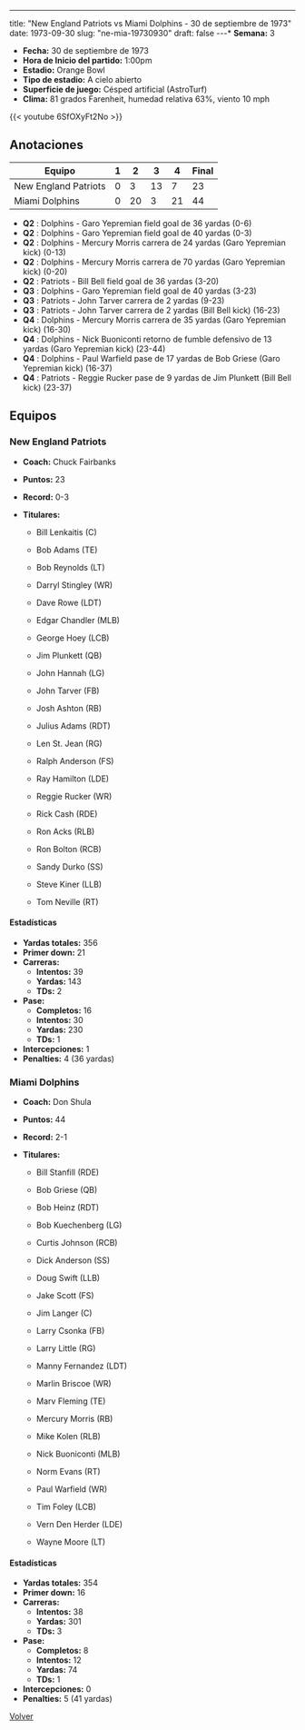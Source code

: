 ---
title: "New England Patriots vs Miami Dolphins - 30 de septiembre de 1973"
date: 1973-09-30
slug: "ne-mia-19730930"
draft: false
---* **Semana:** 3
* **Fecha:** 30 de septiembre de 1973
* **Hora de Inicio del partido:** 1:00pm
* **Estadio:** Orange Bowl
* **Tipo de estadio:** A cielo abierto
* **Superficie de juego:** Césped artificial (AstroTurf)
* **Clima:** 81 grados Farenheit, humedad relativa 63%, viento 10 mph

{{< youtube 6SfOXyFt2No >}}


## Anotaciones
| Equipo | 1 | 2 | 3 | 4 | Final |
|--------|---|---|---|---|-------|
| New England Patriots  | 0 | 3 | 13 | 7  | 23 |
| Miami Dolphins  | 0 | 20 | 3 | 21  | 44 |
* **Q2** : Dolphins - Garo Yepremian field goal de 36 yardas (0-6)
* **Q2** : Dolphins - Garo Yepremian field goal de 40 yardas (0-3)
* **Q2** : Dolphins - Mercury Morris carrera de 24 yardas (Garo Yepremian kick) (0-13)
* **Q2** : Dolphins - Mercury Morris carrera de 70 yardas (Garo Yepremian kick) (0-20)
* **Q2** : Patriots - Bill Bell field goal de 36 yardas (3-20)
* **Q3** : Dolphins - Garo Yepremian field goal de 40 yardas (3-23)
* **Q3** : Patriots - John Tarver carrera de 2 yardas (9-23)
* **Q3** : Patriots - John Tarver carrera de 2 yardas (Bill Bell kick) (16-23)
* **Q4** : Dolphins - Mercury Morris carrera de 35 yardas (Garo Yepremian kick) (16-30)
* **Q4** : Dolphins - Nick Buoniconti retorno de fumble defensivo de 13 yardas (Garo Yepremian kick) (23-44)
* **Q4** : Dolphins - Paul Warfield pase de 17 yardas de Bob Griese (Garo Yepremian kick) (16-37)
* **Q4** : Patriots - Reggie Rucker pase de 9 yardas de Jim Plunkett (Bill Bell kick) (23-37)


## Equipos


### New England Patriots
* **Coach:** Chuck Fairbanks
* **Puntos:** 23
* **Record:** 0-3
* **Titulares:** 

  * Bill Lenkaitis (C) 

  * Bob Adams (TE) 

  * Bob Reynolds (LT) 

  * Darryl Stingley (WR) 

  * Dave Rowe (LDT) 

  * Edgar Chandler (MLB) 

  * George Hoey (LCB) 

  * Jim Plunkett (QB) 

  * John Hannah (LG) 

  * John Tarver (FB) 

  * Josh Ashton (RB) 

  * Julius Adams (RDT) 

  * Len St. Jean (RG) 

  * Ralph Anderson (FS) 

  * Ray Hamilton (LDE) 

  * Reggie Rucker (WR) 

  * Rick Cash (RDE) 

  * Ron Acks (RLB) 

  * Ron Bolton (RCB) 

  * Sandy Durko (SS) 

  * Steve Kiner (LLB) 

  * Tom Neville (RT) 

#### Estadísticas
* **Yardas totales:** 356
* **Primer down:** 21
* **Carreras:**
  * **Intentos:** 39
  * **Yardas:** 143
  * **TDs:** 2
* **Pase:**
  * **Completos:** 16
  * **Intentos:** 30
  * **Yardas:** 230
  * **TDs:** 1
* **Intercepciones:** 1
* **Penalties:** 4 (36 yardas)

### Miami Dolphins
* **Coach:** Don Shula
* **Puntos:** 44
* **Record:** 2-1
* **Titulares:** 

  * Bill Stanfill (RDE) 

  * Bob Griese (QB) 

  * Bob Heinz (RDT) 

  * Bob Kuechenberg (LG) 

  * Curtis Johnson (RCB) 

  * Dick Anderson (SS) 

  * Doug Swift (LLB) 

  * Jake Scott (FS) 

  * Jim Langer (C) 

  * Larry Csonka (FB) 

  * Larry Little (RG) 

  * Manny Fernandez (LDT) 

  * Marlin Briscoe (WR) 

  * Marv Fleming (TE) 

  * Mercury Morris (RB) 

  * Mike Kolen (RLB) 

  * Nick Buoniconti (MLB) 

  * Norm Evans (RT) 

  * Paul Warfield (WR) 

  * Tim Foley (LCB) 

  * Vern Den Herder (LDE) 

  * Wayne Moore (LT) 

#### Estadísticas
* **Yardas totales:** 354
* **Primer down:** 16
* **Carreras:**
  * **Intentos:** 38
  * **Yardas:** 301
  * **TDs:** 3
* **Pase:**
  * **Completos:** 8
  * **Intentos:** 12
  * **Yardas:** 74
  * **TDs:** 1
* **Intercepciones:** 0
* **Penalties:** 5 (41 yardas)


[Volver](/historia/1973)
